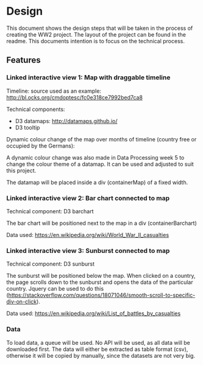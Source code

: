 # Design
This document shows the design steps that will be taken in the process of creating the WW2 project. The layout of the project can be found in the readme. This documents intention is to focus on the technical process.

## Features

### Linked interactive view 1: Map with draggable timeline

Timeline: source used as an example: http://bl.ocks.org/cmdoptesc/fc0e318ce7992bed7ca8

Technical components: 
- D3 datamaps: http://datamaps.github.io/
- D3 tooltip

Dynamic colour change of the map over months of timeline (country free or occupied by the Germans):

A dynamic colour change was also made in Data Processing week 5 to change the colour theme of a datamap. It can be used and adjusted to suit this project.

The datamap will be placed inside a div (containerMap) of a fixed width. 

### Linked interactive view 2: Bar chart connected to map

Technical component: D3 barchart

The bar chart will be positioned next to the map in a div (containerBarchart)

Data used: https://en.wikipedia.org/wiki/World_War_II_casualties

### Linked interactive view 3: Sunburst connected to map

Technical component: D3 sunburst

The sunburst will be positioned below the map. When clicked on a country, the page scrolls down to the sunburst and opens the data of the particular country. Jquery can be used to do this (https://stackoverflow.com/questions/18071046/smooth-scroll-to-specific-div-on-click).

Data used: https://en.wikipedia.org/wiki/List_of_battles_by_casualties


### Data
To load data, a queue will be used. No API will be used, as all data will be downloaded first. The data will either be extracted as table format (csv), otherwise it will be copied by manually, since the datasets are not very big.





